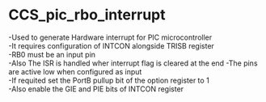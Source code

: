 # CCS_pic_rbo_interrupt
-Used to generate Hardware interrupt for PIC microcontroller  
-It requires configuration of INTCON alongside TRISB register  
-RB0 must be an input pin  
-Also The ISR is handled wher interrupt flag is cleared at the end
-The pins are active low when configured as input  
-If requited set the PortB pullup bit of the option register to 1  
-Also enable the GIE and PIE bits of INTCON register
